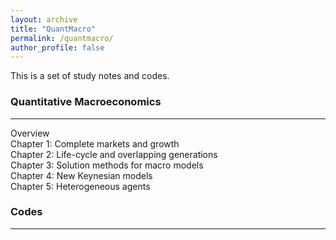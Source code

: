 ```yaml
---
layout: archive
title: "QuantMacro"
permalink: /quantmacro/
author_profile: false
---
```


This is a set of study notes and codes. 

### Quantitative Macroeconomics
---
Overview <br> 
Chapter 1: Complete markets and growth <br> 
Chapter 2: Life-cycle and overlapping generations <br> 
Chapter 3: Solution methods for macro models <br> 
Chapter 4: New Keynesian models <br> 
Chapter 5: Heterogeneous agents <br> 

### Codes
---

          
          
          
          
          
